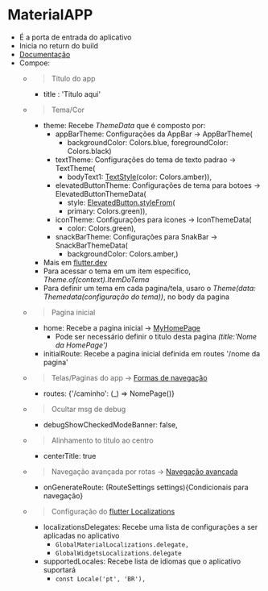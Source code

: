 # MaterialAPP
-   É a porta de entrada do aplicativo
-   Inicia no return do build
- [Documentação](https://api.flutter.dev/flutter/material/MaterialApp-class.html)
-   Compoe:
    - >Titulo do app
        - title : 'Titulo aqui'
    - >Tema/Cor
        - theme: Recebe *ThemeData* que é composto por:
            -   appBarTheme: Configurações da AppBar -> AppBarTheme(
                - backgroundColor: Colors.blue, foregroundColor: Colors.black)
            -   textTheme: Configurações do tema de texto padrao -> TextTheme(
                - bodyText1: [TextStyle](../Widgets/WidgetsTree.md#textstyle)(color: Colors.amber)),
            -   elevatedButtonTheme: Configurações de tema para botoes -> ElevatedButtonThemeData(
                - style: [ElevatedButton.styleFrom](../Widgets/WidgetsTree.md#elevatedbuttonstylefrom)(
                - primary: Colors.green)),
            -   iconTheme: Configurações para icones -> IconThemeData(
                - color: Colors.green),
            -   snackBarTheme: Configurações para SnakBar -> SnackBarThemeData(
                - backgroundColor: Colors.amber,)
        - Mais em [flutter.dev](https://api.flutter.dev/flutter/material/ThemeData-class.html)
        - Para acessar o tema em um item especifico, *Theme.of(context).ItemDoTema*
        - Para definir um tema em cada pagina/tela, usaro o *Theme(data: Themedata(configuração do tema))*, no body da pagina
            
    - >Pagina inicial
        - home: Recebe a pagina inicial -> [MyHomePage](./HomePage.md)  
            - Pode ser necessário definir o titulo desta pagina *(title:'Nome da HomePage')*
        - initialRoute: Recebe a pagina inicial definida em routes '/nome da pagina'
    - >Telas/Paginas do app -> [Formas de navegação](./Navegacao.md#formas-de-navegação)
        - routes: {'/caminho': (_) => NomePage()}
    - >Ocultar msg de debug
        - debugShowCheckedModeBanner: false,
    - >Alinhamento to titulo ao centro
        - centerTitle: true
    - >Navegação avançada por rotas -> [Navegação avançada](./Navegacao.md#navegaçao-avançada)
        - onGenerateRoute: (RouteSettings settings){Condicionais para navegação}
    - >Configuração do [flutter Localizations](../../Dependencias/Packages/FlutterLocale.md)
        - localizationsDelegates: Recebe uma lista de configurações a ser aplicadas no aplicativo
            - ```GlobalMaterialLocalizations.delegate,```
            - ```GlobalWidgetsLocalizations.delegate```
        - supportedLocales: Recebe lista de idiomas que o aplicativo suportará
            - ```const Locale('pt', 'BR'),```

